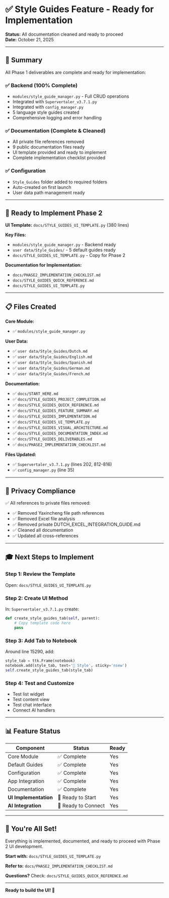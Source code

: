 # ✅ Style Guides Feature - Ready for Implementation

**Status:** All documentation cleaned and ready to proceed  
**Date:** October 21, 2025

---

## 🎯 Summary

All Phase 1 deliverables are complete and ready for implementation:

### ✅ Backend (100% Complete)
- `modules/style_guide_manager.py` - Full CRUD operations
- Integrated with `Supervertaler_v3.7.1.py`
- Integrated with `config_manager.py`
- 5 language style guides created
- Comprehensive logging and error handling

### ✅ Documentation (Complete & Cleaned)
- All private file references removed
- 9 public documentation files ready
- UI template provided and ready to implement
- Complete implementation checklist provided

### ✅ Configuration
- `Style_Guides` folder added to required folders
- Auto-created on first launch
- User data path management ready

---

## 🚀 Ready to Implement Phase 2

**UI Template:** `docs/STYLE_GUIDES_UI_TEMPLATE.py` (380 lines)

**Key Files:**
- `modules/style_guide_manager.py` - Backend ready
- `user data/Style_Guides/` - 5 default guides ready
- `docs/STYLE_GUIDES_UI_TEMPLATE.py` - Copy for Phase 2

**Documentation for Implementation:**
- `docs/PHASE2_IMPLEMENTATION_CHECKLIST.md`
- `docs/STYLE_GUIDES_QUICK_REFERENCE.md`
- `docs/STYLE_GUIDES_UI_TEMPLATE.py`

---

## 📋 Files Created

**Core Module:**
- ✅ `modules/style_guide_manager.py`

**User Data:**
- ✅ `user data/Style_Guides/Dutch.md`
- ✅ `user data/Style_Guides/English.md`
- ✅ `user data/Style_Guides/Spanish.md`
- ✅ `user data/Style_Guides/German.md`
- ✅ `user data/Style_Guides/French.md`

**Documentation:**
- ✅ `docs/START_HERE.md`
- ✅ `docs/STYLE_GUIDES_PROJECT_COMPLETION.md`
- ✅ `docs/STYLE_GUIDES_QUICK_REFERENCE.md`
- ✅ `docs/STYLE_GUIDES_FEATURE_SUMMARY.md`
- ✅ `docs/STYLE_GUIDES_IMPLEMENTATION.md`
- ✅ `docs/STYLE_GUIDES_UI_TEMPLATE.py`
- ✅ `docs/STYLE_GUIDES_VISUAL_ARCHITECTURE.md`
- ✅ `docs/STYLE_GUIDES_DOCUMENTATION_INDEX.md`
- ✅ `docs/STYLE_GUIDES_DELIVERABLES.md`
- ✅ `docs/PHASE2_IMPLEMENTATION_CHECKLIST.md`

**Files Updated:**
- ✅ `Supervertaler_v3.7.1.py` (lines 202, 812-816)
- ✅ `config_manager.py` (line 35)

---

## 🔐 Privacy Compliance

✅ All references to private files removed:
- ✅ Removed Yaxincheng file path references
- ✅ Removed Excel file analysis
- ✅ Removed private DUTCH_EXCEL_INTEGRATION_GUIDE.md
- ✅ Cleaned all documentation
- ✅ Updated all cross-references

---

## 🎓 Next Steps to Implement

### Step 1: Review the Template
Open: `docs/STYLE_GUIDES_UI_TEMPLATE.py`

### Step 2: Create UI Method  
In: `Supervertaler_v3.7.1.py` create:
```python
def create_style_guides_tab(self, parent):
    # Copy template code here
    pass
```

### Step 3: Add Tab to Notebook
Around line 15290, add:
```python
style_tab = ttk.Frame(notebook)
notebook.add(style_tab, text='📖 Style', sticky='nsew')
self.create_style_guides_tab(style_tab)
```

### Step 4: Test and Customize
- Test list widget
- Test content view
- Test chat interface
- Connect AI handlers

---

## 📊 Feature Status

| Component | Status | Ready |
|-----------|--------|-------|
| Core Module | ✅ Complete | Yes |
| Default Guides | ✅ Complete | Yes |
| Configuration | ✅ Complete | Yes |
| App Integration | ✅ Complete | Yes |
| Documentation | ✅ Complete | Yes |
| **UI Implementation** | 🔲 Ready to Start | Yes |
| **AI Integration** | 🔲 Ready to Connect | Yes |

---

## 🎉 You're All Set!

Everything is implemented, documented, and ready to proceed with Phase 2 UI development.

**Start with:** `docs/STYLE_GUIDES_UI_TEMPLATE.py`

**Refer to:** `docs/PHASE2_IMPLEMENTATION_CHECKLIST.md`

**Questions?** Check: `docs/STYLE_GUIDES_QUICK_REFERENCE.md`

---

**Ready to build the UI! 🚀**
